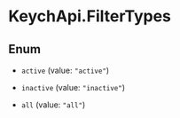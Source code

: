 # KeychApi.FilterTypes

## Enum


* `active` (value: `"active"`)

* `inactive` (value: `"inactive"`)

* `all` (value: `"all"`)


